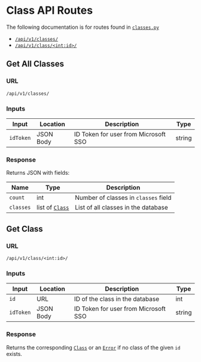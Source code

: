 # Class API Routes

The following documentation is for routes found in [`classes.py`](/flask-server/routes/classes.py)
* [`/api/v1/classes/`](#get-all-classes)
* [`/api/v1/class/<int:id>/`](#get-class)

## Get All Classes

### URL

`/api/v1/classes/`

### Inputs

| Input | Location | Description | Type |
| ----- | -------- | ----------- | ---- |
| `idToken` | JSON Body | ID Token for user from Microsoft SSO | string |

### Response

Returns JSON with fields:

| Name | Type | Description |
| ---- | ---- | ----------- |
| `count` | int | Number of classes in `classes` field |
| `classes` | list of [`Class`](../types/Class.md) | List of all classes in the database |

## Get Class

### URL

`/api/v1/class/<int:id>/`

### Inputs

| Input | Location | Description | Type |
| ----- | -------- | ----------- | ---- |
| `id` | URL | ID of the class in the database | int |
| `idToken` | JSON Body | ID Token for user from Microsoft SSO | string |

### Response

Returns the corresponding [`Class`](../types/Class.md) or an [`Error`](../types/Error.md) if no class of the given `id` exists.